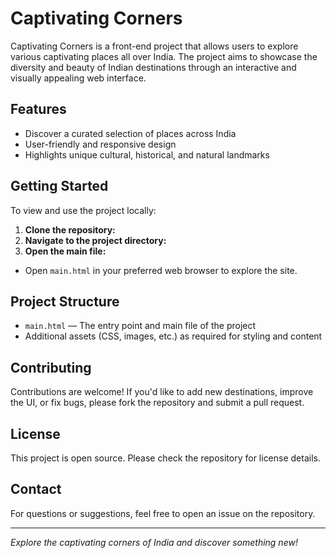 # Captivating Corners

Captivating Corners is a front-end project that allows users to explore various captivating places all over India. The project aims to showcase the diversity and beauty of Indian destinations through an interactive and visually appealing web interface.

## Features

- Discover a curated selection of places across India
- User-friendly and responsive design
- Highlights unique cultural, historical, and natural landmarks

## Getting Started

To view and use the project locally:

1. **Clone the repository:**
2. **Navigate to the project directory:**
3. **Open the main file:**
- Open `main.html` in your preferred web browser to explore the site.

## Project Structure

- `main.html` &mdash; The entry point and main file of the project
- Additional assets (CSS, images, etc.) as required for styling and content

## Contributing

Contributions are welcome! If you'd like to add new destinations, improve the UI, or fix bugs, please fork the repository and submit a pull request.

## License

This project is open source. Please check the repository for license details.

## Contact

For questions or suggestions, feel free to open an issue on the repository.

---

*Explore the captivating corners of India and discover something new!*

